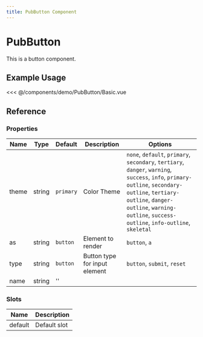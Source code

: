 ```yaml
---
title: PubButton Component
---
```


<script setup>
import Basic from './demo/PubButton/Basic.vue';
</script>

# PubButton

This is a button component.

## Example Usage

<demo-container>
  <basic/>
</demo-container>

<<< @/components/demo/PubButton/Basic.vue

## Reference

### Properties

| Name | Type   | Default | Description    |Options|
| ---- | ------ | ------- | -------------- | --- |
| theme  | string | `primary`    | Color Theme |`none`, `default`, `primary`, `secondary`, `tertiary`, `danger`, `warning`, `success`, `info`, `primary-outline`, `secondary-outline`, `tertiary-outline`, `danger-outline`, `warning-outline`, `success-outline`, `info-outline`, `skeletal`|
| as | string | `button` | Element to render |`button`, `a`|
|type|string|`button`|Button type for input element|`button`, `submit`, `reset`|
|name|string|''|||

### Slots

| Name | Description |
| ---- | ----------- |
| default | Default slot |
